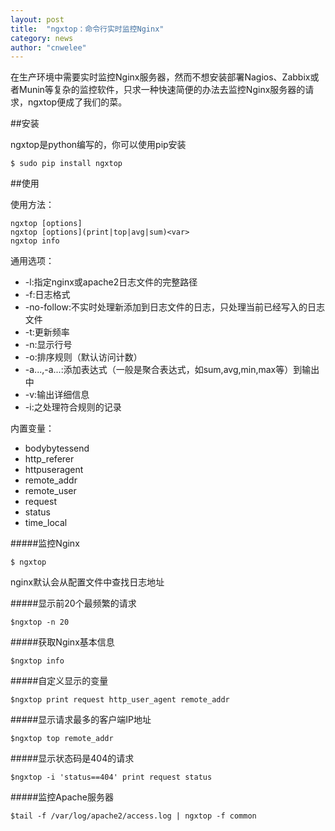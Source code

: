 ```yaml
---
layout: post
title:  "ngxtop：命令行实时监控Nginx"
category: news 
author: "cnwelee"
---
```


在生产环境中需要实时监控Nginx服务器，然而不想安装部署Nagios、Zabbix或者Munin等复杂的监控软件，只求一种快速简便的办法去监控Nginx服务器的请求，ngxtop便成了我们的菜。

##安装

ngxtop是python编写的，你可以使用pip安装

```
$ sudo pip install ngxtop
```

##使用

使用方法：

```
ngxtop [options]
ngxtop [options](print|top|avg|sum)<var>
ngxtop info
```

通用选项：

- -l:指定nginx或apache2日志文件的完整路径
- -f:日志格式
- -no-follow:不实时处理新添加到日志文件的日志，只处理当前已经写入的日志文件
- -t:更新频率
- -n:显示行号
- -o:排序规则（默认访问计数）
- -a...,-a...:添加表达式（一般是聚合表达式，如sum,avg,min,max等）到输出中
- -v:输出详细信息
- -i:之处理符合规则的记录

内置变量：

- bodybytessend
- http_referer
- httpuseragent
- remote_addr
- remote_user
- request
- status
- time_local

#####监控Nginx

```
$ ngxtop
```
nginx默认会从配置文件中查找日志地址

#####显示前20个最频繁的请求

```
$ngxtop -n 20
```

#####获取Nginx基本信息
```
$ngxtop info
```

#####自定义显示的变量
```
$ngxtop print request http_user_agent remote_addr
```

#####显示请求最多的客户端IP地址

```
$ngxtop top remote_addr
```

#####显示状态码是404的请求

```
$ngxtop -i 'status==404' print request status
```

#####监控Apache服务器

```
$tail -f /var/log/apache2/access.log | ngxtop -f common
```

